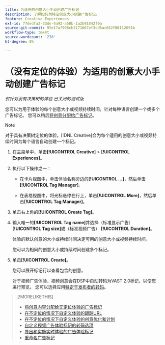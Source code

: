 ```yaml
---
title: 为适用的创意大小手动创建广告标记
description: 了解如何为特定创意大小创建广告标记。
feature: Creative Experiences
exl-id: 77dedfa2-33de-4a92-a58b-1a2b91842f0a
source-git-commit: 95e17af996cb3171667ef3cd5ac662f08112691b
workflow-type: tm+mt
source-wordcount: '270'
ht-degree: 0%

---
```


# （没有定位的体验）为适用的创意大小手动创建广告标记

*仅针对没有决策树的体验*
*已关闭的测试版*

您可以为用于体验的每个创意大小或视频持续时间，针对每种语言创建一个或多个广告标记。 您可以稍后[将创意分配给广告标记](experience-tag-assign-creatives.md)。

>[!NOTE]
>
>对于具有决策树定位的体验，[!DNL Creative]会为每个适用的创意大小或视频持续时间为每个语言自动创建一个标记。

1. 在主菜单中，单击&#x200B;**[!UICONTROL Creative]** > **[!UICONTROL Experiences]**。

1. 执行以下操作之一：

   * 在卡片视图中，单击体验名称旁边的&#x200B;**[!UICONTROL ...]**，然后单击&#x200B;**[!UICONTROL Tag Manager]**。

   * 在表格视图中，将光标悬停在行上，单击&#x200B;**[!UICONTROL More]**，然后单击&#x200B;**[!UICONTROL Tag Manager]**。

1. 单击右上角的&#x200B;**[!UICONTROL Create Tag]**。

1. 输入唯一的&#x200B;**[!UICONTROL Tag name]**&#x200B;并选择（标准显示广告） **[!UICONTROL Tag size]**&#x200B;或（标准视频广告） **[!UICONTROL Duration]**。

   体验的默认创意的大小或持续时间决定可用的创意大小或视频持续时间。

   您可以为相同的创意大小或持续时间创建多个标记。<!-- What are the implications? -->

1. 单击&#x200B;**[!UICONTROL Create]**。

   您可以展开标记行以查看包含的创意。

   对于视频广告体验，视频创意会在DSP中自动转码为VAST 2.0标记，以便您进行预览。 您可以选择应用[特定于发布者的转码](experience-tag-video-transcoding.md)。

>[!MORELIKETHIS]
>
>* [将创意内容分配给无定位体验的广告标记](experience-tag-assign-creatives.md)
>* [在不定位的情况下自定义体验的跟踪URL](experience-tracking-urls-no-targeting.md)
>* [在不定位的情况下自定义体验的创意优化和计划](experience-optimization-scheduling-no-targeting.md)
>* [自定义视频广告体验标记的转码选项](experience-tag-video-transcoding.md)
>* [导出和实施实时体验的广告体验标记](experience-tag-export.md)
>* [重命名广告标记](experience-tag-rename.md)
